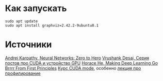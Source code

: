 
# Как запускать


```shell
sudo apt update
sudo apt install graphviz=2.42.2-9ubuntu0.1
```

# Источники

[Andrej Karpathy, Neural Networks: Zero to Hero](https://www.youtube.com/playlist?list=PLAqhIrjkxbuWI23v9cThsA9GvCAUhRvKZ)
[Vrushank Desai, Серия постов про CUDA и устройство GPU](https://www.vrushankdes.ai/diffusion-inference-optimization)
[Horace He, Making Deep Learning Go Brrrr From First Principles](https://horace.io/brrr_intro.html)
[Курс CUDA mode](https://www.youtube.com/@CUDAMODE/videos), особенно [лекция про профилирование](https://www.youtube.com/watch?v=LuhJEEJQgUM)